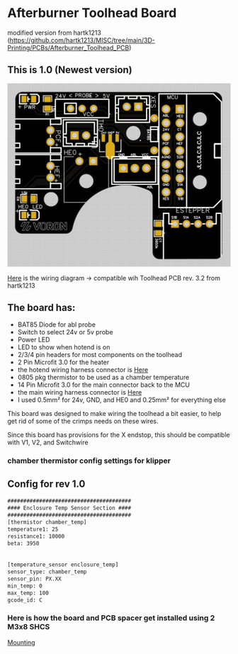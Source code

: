 
# Afterburner Toolhead Board #
modified version from hartk1213 (https://github.com/hartk1213/MISC/tree/main/3D-Printing/PCBs/Afterburner_Toolhead_PCB)


## This is 1.0 (Newest version)
![PCB](Images/rev1.0/front.png)

 [Here](https://github.com/hartk1213/MISC/blob/main/3D-Printing/PCBs/Afterburner_Toolhead_PCB/Images/Rev3.2/wiringDiagram.png) is the wiring diagram -> compatible wih Toolhead PCB rev. 3.2 from hartk1213


## The board has: ##
 - BAT85 Diode for abl probe
 - Switch to select 24v or 5v probe
 - Power LED
 - LED to show when hotend is on
 - 2/3/4 pin headers for most components on the toolhead
 - 2 Pin Microfit 3.0 for the heater
 - the hotend wiring harness connector is [Here](https://www.molex.com/molex/products/part-detail/crimp_housings/0436450200)
 - 0805 pkg thermistor to be used as a chamber temperature
 - 14 Pin Microfit 3.0 for the main connector back to the MCU
 - the main wiring harness connector is [Here](https://www.molex.com/molex/products/part-detail/crimp_housings/0430251400)
 - I used 0.5mm² for 24v, GND, and HE0 and 0.25mm² for everything else

This board was designed to make wiring the toolhead a bit easier, to help get rid of some of the crimps needs on these wires.


Since this board has provisions for the X endstop, this should be compatible with V1, V2, and Switchwire

### chamber thermistor config settings for klipper
 ## Config for rev 1.0
    #######################################
    #### Enclosure Temp Sensor Section ####
    #######################################
    [thermistor chamber_temp]
    temperature1: 25
    resistance1: 10000
    beta: 3950


	[temperature_sensor enclosure_temp]
    sensor_type: chamber_temp
    sensor_pin: PX.XX
    min_temp: 0
    max_temp: 100
    gcode_id: C


### Here is how the board and PCB spacer get installed using 2 M3x8 SHCS
[Mounting](https://github.com/hartk1213/MISC/blob/main/3D-Printing/PCBs/Afterburner_Toolhead_PCB/Images/Installation.png)
